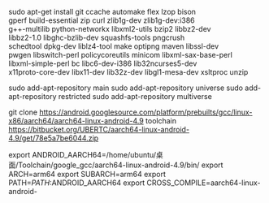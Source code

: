 sudo apt-get install git ccache automake flex lzop bison \
gperf build-essential zip curl zlib1g-dev zlib1g-dev:i386 \
g++-multilib python-networkx libxml2-utils bzip2 libbz2-dev \
libbz2-1.0 libghc-bzlib-dev squashfs-tools pngcrush \
schedtool dpkg-dev liblz4-tool make optipng maven libssl-dev \
pwgen libswitch-perl policycoreutils minicom libxml-sax-base-perl \
libxml-simple-perl bc libc6-dev-i386 lib32ncurses5-dev \
x11proto-core-dev libx11-dev lib32z-dev libgl1-mesa-dev xsltproc unzip


sudo add-apt-repository main
sudo add-apt-repository universe
sudo add-apt-repository restricted
sudo add-apt-repository multiverse 

git clone https://android.googlesource.com/platform/prebuilts/gcc/linux-x86/aarch64/aarch64-linux-android-4.9 toolchain
https://bitbucket.org/UBERTC/aarch64-linux-android-4.9/get/78e5a7be6044.zip

export ANDROID_AARCH64=/home/ubuntu/桌面/Toolchain/google_gcc/aarch64-linux-android-4.9/bin/
export ARCH=arm64
export SUBARCH=arm64
export PATH=$PATH:$ANDROID_AARCH64
export CROSS_COMPILE=aarch64-linux-android-
